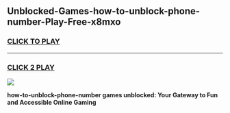 
## Unblocked-Games-how-to-unblock-phone-number-Play-Free-x8mxo
<h3>
<a href="https://premium76.site?title=how-to-unblock-phone-number&ref=21A">CLICK TO PLAY</a></h3>
<hr>

<h3>
<a href="https://premium76.site?title=how-to-unblock-phone-number&ref=21A">CLICK 2 PLAY</a>
  
</h3>

<a href="https://premium76.site?title=how-to-unblock-phone-number&ref=21A"><img src="https://clearcache.store/games.png"></a>


**how-to-unblock-phone-number games unblocked: Your Gateway to Fun and Accessible Online Gaming**
